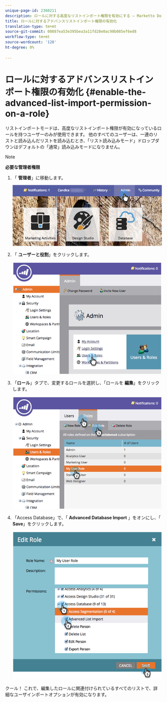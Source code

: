 ```yaml
---
unique-page-id: 2360211
description: ロールに対する高度なリストインポート権限を有効にする — Marketto Docs — 製品ドキュメント
title: ロールに対するアドバンスリストインポート権限の有効化
translation-type: tm+mt
source-git-commit: 00887ea53e395bea3a11fd28e0ac98b085ef6ed8
workflow-type: tm+mt
source-wordcount: '128'
ht-degree: 0%

---
```



# ロールに対するアドバンスリストインポート権限の有効化 {#enable-the-advanced-list-import-permission-on-a-role}

リストインポートモードは、高度なリストインポート権限が有効になっているロールを持つユーザーのみが使用できます。 他のすべてのユーザーは、一連のリストと読み込んだリストを読み込むとき、「リスト読み込みモード」ドロップダウンはデフォルトの「通常」読み込みモードになりません。

>[!NOTE]
>
>**必要な管理者権限**

1. 「 **管理者**」に移動します。

   ![](assets/adminhand-2.png)

1. 「 **ユーザーと役割**」をクリックします。

   ![](assets/image2014-9-17-11-3a50-3a38.png)

1. 「**ロール**」タブで、変更するロールを選択し、「ロールを **編集**」をクリックします。

   ![](assets/image2014-9-17-11-3a51-3a49.png)

1. 「Access Database」で、「 **Advanced Database Import** 」をオンにし、「 **Save**」をクリックします。

   ![](assets/four-1.png)

クール！ これで、編集したロールに関連付けられているすべてのリストで、詳細なユーザインポートオプションが有効になります。

